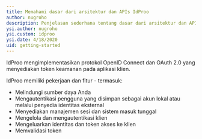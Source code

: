 ```yaml
---
title: Memahami dasar dari arsitektur dan APIs IdProo 
author: nugroho
description: Penjelasan sederhana tentang dasar dari arsitektur dan APIs IdProo 
ysi.author: nugroho
ysi.custom: idproo
ysi.date: 4/18/2020
uid: getting-started
---
```

 
IdProo mengimplementasikan protokol OpenID Connect dan OAuth 2.0 yang menyediakan token keamanan pada aplikasi klien.

IdProo memiliki pekerjaan dan fitur - termasuk:
* Melindungi sumber daya Anda
* Mengautentikasi pengguna yang disimpan sebagai akun lokal atau melalui penyedia identitas eksternal
* Menyediakan manajemen sesi dan sistem masuk tunggal
* Mengelola dan mengautentikasi klien
* Mengeluarkan identitas dan token akses ke klien
* Memvalidasi token